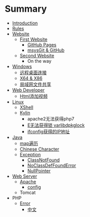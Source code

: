 # Summary

* [Introduction](README.md)
* [Rules](rules.md)
* [Website](chapter1.md)
  * [First Website](chapter1/first-website.md)
    * [GitHub Pages](chapter1/github-pages.md)
    * [msysGit & GitHub](chapter1/nnwy.md)
  * [Second Website](chapter1/second-website.md)
    * On the way
* [Windows](windows.md)
  * [远程桌面连接](windows/yuan-cheng-zhuo-mian-lian-jie.md)
  * [X64 & X86](windows/x64-and-x86.md)
  * [局域网文件共享](windows/ju-yu-wang-wen-jian-gong-xiang.md)
* [Web Developer](html.md)
  * [Html添加视频](html/tu-pian-ju-zhong-xian-shi.md)
* [Linux](linux.md)
  * [XShell](linux/xshell.md)
  * [Kylin](linux/kylin.md)
    * apache2无法获得php7
    * [E无法获得锁 varlibdpkglock](linux/ewu-fa-huo-de-suo-varlibdpkglock.md)
    * [ifconfig获得的IP地址](linux/ifconfighuo-de-de-ip-di-zhi.md)
* [Java](java.md)
  * [map遍历](java/mapbian-li.md)
  * [Chinese Character](java/chinese-character.md)
  * [Exception](java/exception.md)
    * [ClassNotFound](java/exception/classnotfound.md)
    * [NoClassDefFoundError](java/exception/daihui.md)
    * [NullPointer](java/exception/nullpointer.md)
* [Web Server](web-server.md)
  * [Apache](web-server/apache.md)
    * [config](web-server/apache/config.md)
  * Tomcat
* PHP
  * [Error](error.md)
    * [中文](error/zhong-wen.md)

